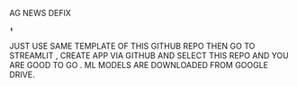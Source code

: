 AG NEWS DEFIX
```
⬆️

```
JUST USE SAME TEMPLATE OF THIS GITHUB REPO THEN GO TO STREAMLIT , CREATE APP VIA GITHUB AND SELECT THIS REPO AND YOU ARE GOOD TO GO .
ML MODELS ARE DOWNLOADED FROM GOOGLE DRIVE.
